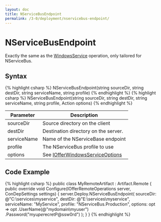 ```yaml
---
layout: doc
title: NServiceBusEndpoint
permalink: /3-0/deployment/nservicebus-endpoint/
---
```


NServiceBusEndpoint
===================

Exactly the same as the [WindowsService](../windows-service/) operation, only tailored for NServiceBus.

## Syntax

{% highlight csharp %}
NServiceBusEndpoint(string sourceDir, string destDir, string serviceName, string profile)
{% endhighlight %}
{% highlight csharp %}
NServiceBusEndpoint(string sourceDir, string destDir, string serviceName, string profile, Action<IOfferWindowsServiceOptions> options)
{% endhighlight %}

<table>
	<thead>
		<tr>
			<th>Parameter</th>
			<th>Description</th>
		</tr>
	</thead>
	<tbody>
		<tr>
			<td>sourceDir</td>
			<td>Source directory on the client</td>
		</tr>
		<tr>
			<td>destDir</td>
			<td>Destination directory on the server.</td>
		</tr>
		<tr>
			<td>serviceName</td>
			<td>Name of the NServiceBase endpoint</td>
		</tr>
		<tr>
			<td>profile</td>
			<td>The NServiceBus profile to use</td>
		</tr>
		<tr>
			<td>options</td>
			<td>See <a href="../../options/IOfferWindowsServiceOptions/">IOfferWindowsServiceOptions</a></td>
		</tr>
	</tbody>
</table>

## Code Example

{% highlight csharp %}
public class MyRemoteArtifact : Artifact.Remote
{
  public override void Configure(IOfferRemoteOperations server, ConDepSettings settings)
  {
    server.Deploy.NServiceBusEndpoint(
      sourceDir: @"C:\services\myservice",
      destDir: @"E:\services\myservice",
      serviceName: "MyService",
      profile: "NServiceBus.Production",
      options: opt => opt
        .UserName(@"mydomain\myuser")
        .Password("my$uper$ecretP@ssw0rd")
    );
  }
}
{% endhighlight %}
